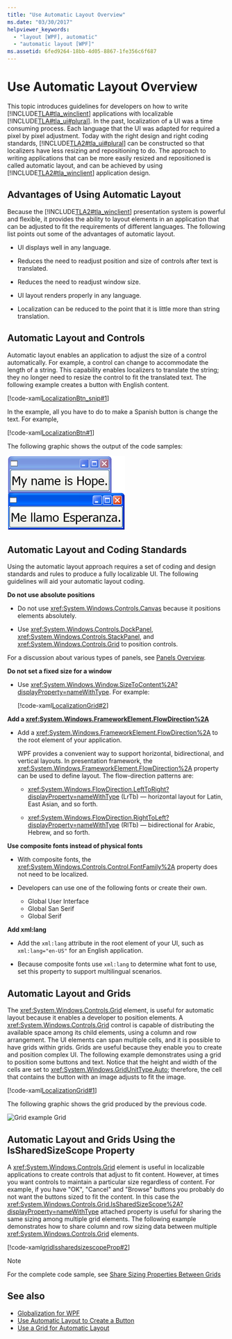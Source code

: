 ```yaml
---
title: "Use Automatic Layout Overview"
ms.date: "03/30/2017"
helpviewer_keywords:
  - "layout [WPF], automatic"
  - "automatic layout [WPF]"
ms.assetid: 6fed9264-18bb-4d05-8867-1fe356c6f687
---
```

# Use Automatic Layout Overview

This topic introduces guidelines for developers on how to write [!INCLUDE[TLA#tla_winclient](../../../../includes/tlasharptla-winclient-md.md)] applications with localizable [!INCLUDE[TLA#tla_ui#plural](../../../../includes/tlasharptla-uisharpplural-md.md)]. In the past, localization of a UI was a time consuming process. Each language that the UI was adapted for required a pixel by pixel adjustment. Today with the right design and right coding standards, [!INCLUDE[TLA2#tla_ui#plural](../../../../includes/tla2sharptla-uisharpplural-md.md)] can be constructed so that localizers have less resizing and repositioning to do. The approach to writing applications that can be more easily resized and repositioned is called automatic layout, and can be achieved by using [!INCLUDE[TLA2#tla_winclient](../../../../includes/tla2sharptla-winclient-md.md)] application design.

<a name="advantages_of_autolayout"></a>

## Advantages of Using Automatic Layout

Because the [!INCLUDE[TLA2#tla_winclient](../../../../includes/tla2sharptla-winclient-md.md)] presentation system is powerful and flexible, it provides the ability to layout elements in an application that can be adjusted to fit the requirements of different languages. The following list points out some of the advantages of automatic layout.

- UI displays well  in any language.

- Reduces the need to readjust position and size of controls after text is translated.

- Reduces the need to readjust window size.

- UI layout renders properly in any language.

- Localization can be reduced to the point that it is little more than string translation.

<a name="autolayout_controls"></a>

## Automatic Layout and Controls

Automatic layout enables an application to adjust the size of a control automatically. For example, a control can change to accommodate the length of a string. This capability enables  localizers to translate the string; they no longer need to resize the control to fit the translated text. The following example creates a button with English content.

[!code-xaml[LocalizationBtn_snip#1](~/samples/snippets/csharp/VS_Snippets_Wpf/LocalizationBtn_snip/CS/Pane1.xaml#1)]

In the example, all you have to do to make a Spanish button is change the text. For example,

[!code-xaml[LocalizationBtn#1](~/samples/snippets/csharp/VS_Snippets_Wpf/LocalizationBtn/CS/Pane1.xaml#1)]

The following graphic shows the output of the code samples:

![The same button with text in different languages](./media/use-automatic-layout-overview/auto-resizable-button.png)

<a name="autolayout_coding"></a>

## Automatic Layout and Coding Standards

Using the automatic layout approach requires a set of coding and design standards and rules to produce a fully localizable UI. The following guidelines will aid your automatic layout coding.

**Do not use absolute positions**

- Do not use <xref:System.Windows.Controls.Canvas> because it positions elements absolutely.

- Use <xref:System.Windows.Controls.DockPanel>, <xref:System.Windows.Controls.StackPanel>, and <xref:System.Windows.Controls.Grid> to position controls.

For a discussion about various types of panels, see [Panels Overview](../controls/panels-overview.md).

**Do not set a fixed size for a window**

- Use <xref:System.Windows.Window.SizeToContent%2A?displayProperty=nameWithType>. For example:

  [!code-xaml[LocalizationGrid#2](~/samples/snippets/csharp/VS_Snippets_Wpf/LocalizationGrid/CS/Pane1.xaml#2)]

**Add a <xref:System.Windows.FrameworkElement.FlowDirection%2A>**

- Add a <xref:System.Windows.FrameworkElement.FlowDirection%2A> to the root element of your application.

  WPF provides a convenient way to support horizontal, bidirectional, and vertical layouts. In presentation framework, the <xref:System.Windows.FrameworkElement.FlowDirection%2A> property can be used to define layout. The flow-direction patterns are:

  - <xref:System.Windows.FlowDirection.LeftToRight?displayProperty=nameWithType> (LrTb) — horizontal layout for Latin, East Asian, and so forth.

  - <xref:System.Windows.FlowDirection.RightToLeft?displayProperty=nameWithType> (RlTb) — bidirectional for Arabic, Hebrew, and so forth.

**Use composite fonts instead of physical fonts**

- With composite fonts, the <xref:System.Windows.Controls.Control.FontFamily%2A> property does not need to be localized.

- Developers can use one of the following fonts or create their own.

  - Global User Interface
  - Global San Serif
  - Global Serif

**Add xml:lang**

- Add the `xml:lang` attribute in the root element of your UI, such as `xml:lang="en-US"` for an English application.

- Because composite fonts use `xml:lang` to determine what font to use, set this property to support multilingual scenarios.

<a name="autolay_grids"></a>

## Automatic Layout and Grids

The <xref:System.Windows.Controls.Grid> element, is useful for automatic layout because it enables a developer to position elements. A <xref:System.Windows.Controls.Grid> control is capable of distributing the available space among its child elements, using a column and row arrangement. The UI elements can span multiple cells, and it is possible to have grids within grids. Grids are useful because they enable you to create and position complex UI. The following example demonstrates using a grid to position some buttons and text. Notice that the height and width of the cells are set to <xref:System.Windows.GridUnitType.Auto>; therefore, the cell that contains the button with an image adjusts to fit the image.

[!code-xaml[LocalizationGrid#1](~/samples/snippets/csharp/VS_Snippets_Wpf/LocalizationGrid/CS/Pane1.xaml#1)]

The following graphic shows the grid produced by the previous code.

![Grid example](./media/glob-grid.png "glob_grid")
Grid

<a name="autolay_grids_issharedsizescope"></a>

## Automatic Layout and Grids Using the IsSharedSizeScope Property

A <xref:System.Windows.Controls.Grid> element is useful in localizable applications to create controls that adjust to fit content. However, at times you want controls to maintain a particular size regardless of content. For example, if you have "OK", "Cancel" and "Browse" buttons you probably do not want the buttons sized to fit the content. In this case the <xref:System.Windows.Controls.Grid.IsSharedSizeScope%2A?displayProperty=nameWithType> attached property is useful for sharing the same sizing among multiple grid elements. The following example demonstrates how to share column and row sizing data between multiple <xref:System.Windows.Controls.Grid> elements.

[!code-xaml[gridIssharedsizescopeProp#2](~/samples/snippets/csharp/VS_Snippets_Wpf/gridIssharedsizescopeProp/CSharp/Window1.xaml#2)]

> [!NOTE]
> For the complete code sample, see [Share Sizing Properties Between Grids](../controls/how-to-share-sizing-properties-between-grids.md)

## See also

- [Globalization for WPF](globalization-for-wpf.md)
- [Use Automatic Layout to Create a Button](how-to-use-automatic-layout-to-create-a-button.md)
- [Use a Grid for Automatic Layout](how-to-use-a-grid-for-automatic-layout.md)
